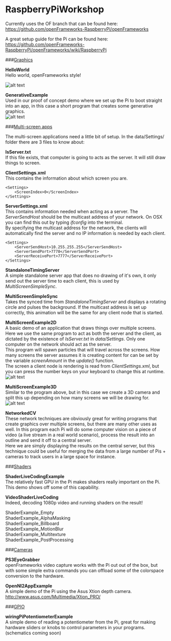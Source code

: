 RaspberryPiWorkshop
===================

Currently uses the OF branch that can be found here:
https://github.com/openFrameworks-RaspberryPi/openFrameworks

A great setup guide for the Pi can be found here:
https://github.com/openFrameworks-RaspberryPi/openFrameworks/wiki/RaspberryPi

###<u>Graphics</u> 

<b>HelloWorld</b>  
Hello world, openFrameworks style!
  
![alt text](https://raw.github.com/andreasmuller/RaspberryPiWorkshop/master/Screenshots/Small/HelloWorld.jpg "Hello World")

<b>GenerativeExample</b>    
Used in our proof of concept demo where we set up the Pi to boot straight into an app, in this case a short program that creates some generative graphics.   
![alt text](https://raw.github.com/andreasmuller/RaspberryPiWorkshop/master/Screenshots/Small/GenerativeExample.jpg "Generative Example")

###<u>Multi-screen apps</u>    

The multi-screen applications need a little bit of setup. In the data/Settings/ folder there are 3 files to know about:  

<b>IsServer.txt</b>  
If this file exists, that computer is going to acts as the server. It will still draw things to screen.

<b>ClientSettings.xml</b>   
This contains the information about which screen you are.   
```
<Settings>  
	<ScreenIndex>0</ScreenIndex>  
</Settings>
```


<b>ServerSettings.xml</b>   
This contains information needed when acting as a server.
The _ServerSendHost_ should be the multicast address of your network. On OSX you can find this out by typing _ifconfig_ into the terminal.   
By specifying the multicast address for the network, the clients will automatically find the server and no IP information is needed by each client.
    
```
<Settings>   
	<ServerSendHost>10.255.255.255</ServerSendHost>   
	<ServerSendPort>7778</ServerSendPort>   
	<ServerReceivePort>7777</ServerReceivePort>   
</Settings>
```


<b>StandaloneTimingServer</b>  
A simple standalone server app that does no drawing of it's own, it only send out the server time to each client, this is used by _MultiScreenSimpleSync_.

<b>MultiScreenSimpleSync</b>   
Takes the synced time from _StandaloneTimingServer_ and displays a rotating circle and pulses the background. If the multicast address is set up correctly, this animation will be the same for any client node that is started.
  
<b>MultiScreenExample2D</b>  
A basic demo of an application that draws things over multiple screens.  
Here we use the same program to act as both the server and the client, as dictated by the existence of _IsServer.txt_ in _data/Settings_. Only one computer on the network should act as the server.   
This program will spawn particles that will travel across the screens. How many screens the server assumes it is creating content for can be set by the variable _screenAmount_ in the _update()_ function.   
The screen a client node is rendering is read from _ClientSettings.xml_, but you can  press the number keys on your keyboard to change this at runtime.   
![alt text](https://raw.github.com/andreasmuller/RaspberryPiWorkshop/master/Screenshots/Small/MultiScreenExample2D.jpg "MultiScreenExample2D")


<b>MultiScreenExample3D</b>   
Similar to the program above, but in this case we create a 3D camera and split this up depending on how many screens we will be drawing for.   
![alt text](https://raw.github.com/andreasmuller/RaspberryPiWorkshop/master/Screenshots/Small/MultiScreenExample3D.jpg "MultiScreenExample3D")  

<b>NetworkedCV</b>  
These network techniques are obviously great for writing programs that create graphics over multiple screens, but there are many other uses as well. In this program each Pi will do some computer vision on a piece of video (a live stream in a real world scenario), process the result into an outline and send it off to a central server.   
Here we are simply displaying the results on the central server, but this technique could be useful for merging the data from a large number of Pis +  cameras to track users in a large space for instance. 

###<u>Shaders</u> 

<b>ShaderLiveCodingExample</b>  
The relatively fast GPU in the Pi makes shaders really important on the Pi. This demo shows off some of this capability.

<b>VideoShaderLiveCoding</b>   
Indeed, decoding 1080p video and running shaders on the result!

ShaderExample_Empty  
ShaderExample_AlphaMasking  
ShaderExample_Billboard  
ShaderExample_MotionBlur  
ShaderExample_Multitexture  
ShaderExample_PostProcessing  

###<u>Cameras</u> 

<b>PS3EyeGrabber</b>   
openFrameworks video capture works with the Pi out out of the box, but with some simple extra commands you can offload some of the colorspace conversion to the hardware.   
  
<b>OpenNI2AppExample</b>   
A simple demo of the Pi using the Asus Xtion depth camera.   
http://www.asus.com/Multimedia/Xtion_PRO/

###<u>GPIO</u> 

<b>wiringPiPotentiometerExample</b>  
A simple demo of reading a potentiometer from the Pi, great for making hardware sliders or knobs to control parameters in your programs. 
(schematics coming soon)
